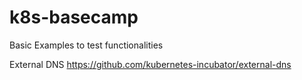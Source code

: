 # k8s-basecamp
Basic Examples to test functionalities

External DNS https://github.com/kubernetes-incubator/external-dns
